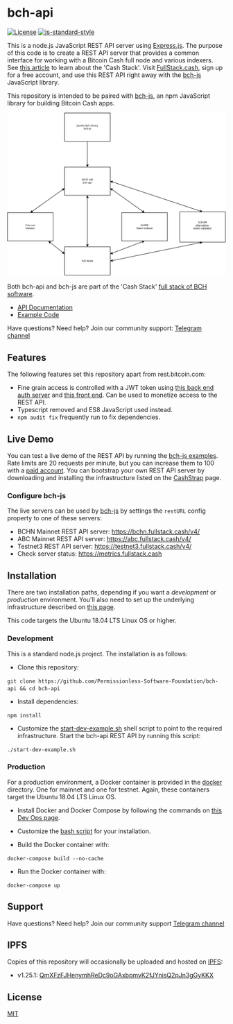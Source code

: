 # bch-api

[![License](https://img.shields.io/npm/l/@psf/bch-js)](https://github.com/Permissionless-Software-Foundation/bch-js/blob/master/LICENSE.md)
[![js-standard-style](https://img.shields.io/badge/javascript-standard%20code%20style-green.svg?style=flat-square)](https://github.com/feross/standard)

This is a node.js JavaScript REST API server using [Express.js](https://expressjs.com/). The purpose of this code is to create a REST API server that provides a common interface for working with a Bitcoin Cash full node and various indexers. See [this article](https://psfoundation.cash/blog/cash-stack) to learn about the 'Cash Stack'. Visit [FullStack.cash](https://fullstack.cash), sign up for a free account, and use this REST API right away with the [bch-js](https://github.com/Permissionless-Software-Foundation/bch-js) JavaScript library.

This repository is intended to be paired with [bch-js](https://github.com/Permissionless-Software-Foundation/bch-js), an npm JavaScript library for building Bitcoin Cash apps.

![Cash Stack Network Diagram](./generic-network-diagram.png)

Both bch-api and bch-js are part of the 'Cash Stack' [full stack of BCH software](https://troutsblog.com/research/bitcoin-cash/how-to-bch-full-stack-developer).

- [API Documentation](https://fullstack.cash/documentation)
- [Example Code](https://fullstack.cash/examples)

Have questions? Need help? Join our community support:
[Telegram channel](https://t.me/bch_js_toolkit)

## Features
The following features set this repository apart from rest.bitcoin.com:

- Fine grain access is controlled with a JWT token using
[this back end auth server](https://github.com/Permissionless-Software-Foundation/jwt-bch-api) and [this front end](https://github.com/Permissionless-Software-Foundation/jwt-bch-frontend). Can be used to monetize access to the REST API.
- Typescript removed and ES8 JavaScript used instead.
- `npm audit fix` frequently run to fix dependencies.

## Live Demo
You can test a live demo of the REST API by running the
[bch-js examples](https://github.com/Permissionless-Software-Foundation/bch-js-examples).
Rate limits are 20 requests per minute, but you can increase them to 100 with a [paid account](https://fullstack.cash/pricing).
You can bootstrap your own REST API server by downloading and installing the infrastructure listed on the [CashStrap](https://fullstack.cash/cashstrap) page.

### Configure bch-js
The live servers can be used by [bch-js](https://github.com/Permissionless-Software-Foundation/bch-js) by settings the `restURL` config property to one of these servers:

- BCHN Mainnet REST API server: https://bchn.fullstack.cash/v4/
- ABC Mainnet REST API server: https://abc.fullstack.cash/v4/
- Testnet3 REST API server: https://testnet3.fullstack.cash/v4/
- Check server status: https://metrics.fullstack.cash

## Installation
There are two installation paths, depending if you want a *development* or
*production* environment. You'll also need to set up the underlying infrastructure
described on [this page](https://psfoundation.cash/blog/cash-stack).

This code targets the Ubuntu 18.04 LTS Linux OS or higher.

### Development
This is a standard node.js project. The installation is as follows:

- Clone this repository:

`git clone https://github.com/Permissionless-Software-Foundation/bch-api && cd bch-api`

- Install dependencies:

`npm install`

- Customize the [start-dev-example.sh](start-dev-example.sh) shell script to
point to the required infrastructure. Start the bch-api REST API by running
this script:

`./start-dev-example.sh`

### Production
For a production environment, a Docker container is provided in the
[docker](docker) directory. One for mainnet and one for testnet. Again, these
containers target the Ubuntu 18.04 LTS Linux OS.

- Install Docker and Docker Compose by following the commands on
[this Dev Ops page](https://troutsblog.com/research/dev-ops/overview).

- Customize the [bash script](docker/mainnet/start-local-mainnet.sh) for your
installation.

- Build the Docker container with:

`docker-compose build --no-cache`

- Run the Docker container with:

`docker-compose up`

## Support
Have questions? Need help? Join our community support
[Telegram channel](https://t.me/bch_js_toolkit)

## IPFS
Copies of this repository will occasionally be uploaded and hosted on [IPFS](https://ipfs.io):

- v1.25.1: [QmXFzFJHenymhReDc9oGAxbpmvK2fJYnisQ2pJn3gGyKKX](https://ipfs.io/ipfs/QmXFzFJHenymhReDc9oGAxbpmvK2fJYnisQ2pJn3gGyKKX)

## License
[MIT](./LICENSE.md)
